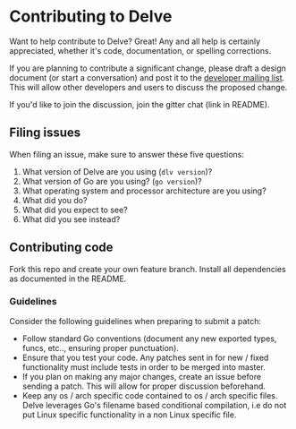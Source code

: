 # Contributing to Delve

Want to help contribute to Delve? Great! Any and all help is certainly appreciated, whether it's code, documentation, or spelling corrections.

If you are planning to contribute a significant change, please draft a design document (or start a conversation) and post it to the [developer mailing list](https://groups.google.com/forum/#!forum/delve-dev). This will allow other developers and users to discuss the proposed change.

If you'd like to join the discussion, join the gitter chat (link in README).

## Filing issues

When filing an issue, make sure to answer these five questions:

1. What version of Delve are you using (`dlv version`)?
2. What version of Go are you using? (`go version`)?
3. What operating system and processor architecture are you using?
4. What did you do?
5. What did you expect to see?
6. What did you see instead?

## Contributing code

Fork this repo and create your own feature branch. Install all dependencies as documented in the README.

### Guidelines

Consider the following guidelines when preparing to submit a patch:

* Follow standard Go conventions (document any new exported types, funcs, etc.., ensuring proper punctuation).
* Ensure that you test your code. Any patches sent in for new / fixed functionality must include tests in order to be merged into master.
* If you plan on making any major changes, create an issue before sending a patch. This will allow for proper discussion beforehand.
* Keep any os / arch specific code contained to os / arch specific files. Delve leverages Go's filename based conditional compilation, i.e do not put Linux specific functionality in a non Linux specific file.
